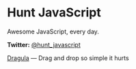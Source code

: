 # Hunt JavaScript
Awesome JavaScript, every day.

**Twitter:** [@hunt_javascript](https://twitter.com/javascript)

[Dragula](http://bevacqua.github.io/dragula/) — Drag and drop so simple it hurts
